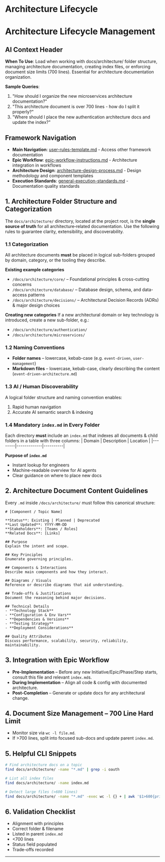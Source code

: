 # Architecture Lifecycle

# Architecture Lifecycle Management

## AI Context Header
**When To Use**: Load when working with docs/architecture/ folder structure, managing architecture documentation, creating index files, or enforcing document size limits (700 lines). Essential for architecture documentation organization.

**Sample Queries**:
1. "How should I organize the new microservices architecture documentation?"
2. "This architecture document is over 700 lines - how do I split it properly?"
3. "Where should I place the new authentication architecture docs and update the index?"

## Framework Navigation
- **Main Navigation**: [user-rules-template.md](./user-rules-template.md) - Access other framework documentation
- **Epic Workflow**: [epic-workflow-instructions.md](./epic-workflow-instructions.md) - Architecture integration in workflows
- **Architecture Design**: [architecture-design-process.md](./architecture-design-process.md) - Design methodology and component templates
- **Execution Standards**: [general-execution-standards.md](./general-execution-standards.md) - Documentation quality standards

## 1. Architecture Folder Structure and Categorization

The `docs/architecture/` directory, located at the project root, is the **single source of truth** for all architecture‐related documentation. Use the following rules to guarantee clarity, extensibility, and discoverability.

### 1.1 Categorization
All architecture documents **must** be placed in logical sub-folders grouped by domain, category, or the tooling they describe.

**Existing example categories**
- `/docs/architecture/core/` – Foundational principles & cross-cutting concerns
- `/docs/architecture/database/` – Database design, schema, and data-access patterns
- `/docs/architecture/decisions/` – Architectural Decision Records (ADRs) & major design choices

**Creating new categories**
If a new architectural domain or key technology is introduced, create a new sub-folder, e.g.:
- `/docs/architecture/authentication/`
- `/docs/architecture/microservices/`

### 1.2 Naming Conventions
- **Folder names** – lowercase, kebab-case (e.g. `event-driven`, `user-management`)
- **Markdown files** – lowercase, kebab-case, clearly describing the content (`event-driven-architecture.md`)

### 1.3 AI / Human Discoverability
A logical folder structure and naming convention enables:
1. Rapid human navigation
2. Accurate AI semantic search & indexing

### 1.4 Mandatory `index.md` in Every Folder
Each directory **must** include an `index.md` that indexes all documents & child folders in a table with three columns:
| Domain | Description | Location |
|--------|-------------|----------|

**Purpose of `index.md`**
- Instant lookup for engineers
- Machine-readable overview for AI agents
- Clear guidance on where to place new docs

## 2. Architecture Document Content Guidelines
Every `.md` inside `/docs/architecture/` must follow this canonical structure:

```
# [Component / Topic Name]

**Status**: Existing | Planned | Deprecated  
**Last Updated**: YYYY-MM-DD  
**Stakeholders**: [Teams / Roles]  
**Related Docs**: [Links]

## Purpose
Explain the intent and scope.

## Key Principles
Enumerate governing principles.

## Components & Interactions
Describe main components and how they interact.

## Diagrams / Visuals
Reference or describe diagrams that aid understanding.

## Trade-offs & Justifications
Document the reasoning behind major decisions.

## Technical Details
- **Technology Stack**
- **Configuration & Env Vars**
- **Dependencies & Versions**
- **Testing Strategy**
- **Deployment Considerations**

## Quality Attributes
Discuss performance, scalability, security, reliability, maintainability.
```

## 3. Integration with Epic Workflow
- **Pre-Implementation** – Before any new Initiative/Epic/Phase/Step starts, consult this file and relevant `index.md`s.
- **During Implementation** – Align all code & config with documented architecture.
- **Post-Completion** – Generate or update docs for any architectural change.

## 4. Document Size Management – 700 Line Hard Limit
- Monitor size via `wc -l file.md`.
- If >700 lines, split into focused sub-docs and update parent `index.md`.

## 5. Helpful CLI Snippets
```bash
# Find architecture docs on a topic
find docs/architecture/ -name "*.md" | grep -i oauth

# List all index files
find docs/architecture/ -name index.md

# Detect large files (>600 lines)
find docs/architecture/ -name "*.md" -exec wc -l {} + | awk '$1>600{print $2" → "$1" lines"}'
```

## 6. Validation Checklist
- Alignment with principles
- Correct folder & filename
- Listed in parent `index.md`
- <700 lines
- Status field populated
- Trade-offs recorded

---
